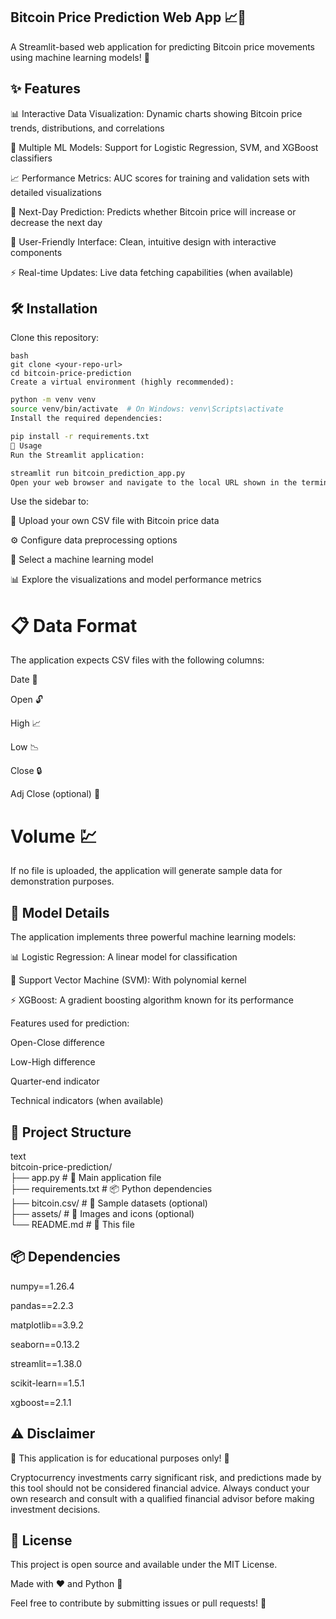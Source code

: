 ## Bitcoin Price Prediction Web App 📈🤖
A Streamlit-based web application for predicting Bitcoin price movements using machine learning models! 🚀

## ✨ Features
📊 Interactive Data Visualization: Dynamic charts showing Bitcoin price trends, distributions, and correlations

🤖 Multiple ML Models: Support for Logistic Regression, SVM, and XGBoost classifiers

📈 Performance Metrics: AUC scores for training and validation sets with detailed visualizations

🔮 Next-Day Prediction: Predicts whether Bitcoin price will increase or decrease the next day

🎨 User-Friendly Interface: Clean, intuitive design with interactive components

⚡ Real-time Updates: Live data fetching capabilities (when available)

## 🛠️ Installation
Clone this repository:
```
bash
git clone <your-repo-url>
cd bitcoin-price-prediction
Create a virtual environment (highly recommended):
```
```bash
python -m venv venv
source venv/bin/activate  # On Windows: venv\Scripts\activate
Install the required dependencies:
```
```bash
pip install -r requirements.txt
🚀 Usage
Run the Streamlit application:
```
```bash
streamlit run bitcoin_prediction_app.py
Open your web browser and navigate to the local URL shown in the terminal (typically http://localhost:8501)
```
Use the sidebar to:

📁 Upload your own CSV file with Bitcoin price data

⚙️ Configure data preprocessing options

🤖 Select a machine learning model

📊 Explore the visualizations and model performance metrics

# 📋 Data Format
The application expects CSV files with the following columns:

Date 📅

Open 🔓

High 📈

Low 📉

Close 🔒

Adj Close (optional) 🔧

# Volume 💹

If no file is uploaded, the application will generate sample data for demonstration purposes.

## 🤖 Model Details
The application implements three powerful machine learning models:

📊 Logistic Regression: A linear model for classification

🧠 Support Vector Machine (SVM): With polynomial kernel

⚡ XGBoost: A gradient boosting algorithm known for its performance

Features used for prediction:

Open-Close difference

Low-High difference

Quarter-end indicator

Technical indicators (when available)

## 📁 Project Structure
text<br>
bitcoin-price-prediction/<br>
├── app.py  # 🎯 Main application file<br>
├── requirements.txt           # 📦 Python dependencies<br>
├── bitcoin.csv/              # 💾 Sample datasets (optional)<br>
├── assets/                   # 🎨 Images and icons (optional)<br>
└── README.md                 # 📖 This file<br> 

## 📦 Dependencies
numpy==1.26.4

pandas==2.2.3

matplotlib==3.9.2

seaborn==0.13.2

streamlit==1.38.0

scikit-learn==1.5.1

xgboost==2.1.1

## ⚠️ Disclaimer
🚨 This application is for educational purposes only! 🚨

Cryptocurrency investments carry significant risk, and predictions made by this tool should not be considered financial advice. Always conduct your own research and consult with a qualified financial advisor before making investment decisions.

## 📜 License
This project is open source and available under the MIT License.

Made with ❤️ and Python 🐍


Feel free to contribute by submitting issues or pull requests! 🤝

